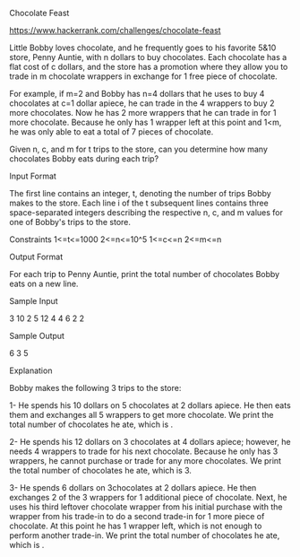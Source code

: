Chocolate Feast

https://www.hackerrank.com/challenges/chocolate-feast

Little Bobby loves chocolate, and he frequently goes to his favorite 5&10 store, Penny Auntie, 
with n dollars to buy chocolates. Each chocolate has a flat cost of c dollars, and the store has 
a promotion where they allow you to trade in m chocolate wrappers in exchange for 1 free piece of chocolate.

For example, if m=2 and Bobby has n=4 dollars that he uses to buy 4 chocolates at c=1 dollar apiece, he can trade 
in the 4 wrappers to buy 2 more chocolates. Now he has 2 more wrappers that he can trade in for 1 more chocolate. 
Because he only has 1 wrapper left at this point and 1<m, he was only able to eat a total of 7 pieces of chocolate.

Given n, c, and m for t trips to the store, can you determine how many chocolates Bobby eats during each trip?

Input Format

The first line contains an integer, t, denoting the number of trips Bobby makes to the store. 
Each line i of the t subsequent lines contains three space-separated integers describing the respective n, c, and 
m values for one of Bobby's trips to the store.

Constraints
1<=t<=1000
2<=n<=10^5
1<=c<=n
2<=m<=n


Output Format

For each trip to Penny Auntie, print the total number of chocolates Bobby eats on a new line.

Sample Input

3
10 2 5
12 4 4
6 2 2

Sample Output

6
3
5


Explanation

Bobby makes the following 3 trips to the store:

1- He spends his 10 dollars on 5 chocolates at 2 dollars apiece. He then eats them and exchanges all 5 wrappers 
to get  more chocolate. We print the total number of chocolates he ate, which is .

2- He spends his 12 dollars on 3 chocolates at 4 dollars apiece; however, he needs 4 wrappers to trade for his next chocolate. 
Because he only has 3 wrappers, he cannot purchase or trade for any more chocolates. 
We print the total number of chocolates he ate, which is 3.

3- He spends 6 dollars on  3chocolates at 2 dollars apiece. He then exchanges 2 of the 3 wrappers for 1 additional 
piece of chocolate. Next, he uses his third leftover chocolate wrapper from his initial purchase with the wrapper 
from his trade-in to do a second trade-in for 1 more piece of chocolate. 
At this point he has 1 wrapper left, which is not enough to perform another trade-in. 
We print the total number of chocolates he ate, which is .
